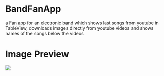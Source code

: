 # BandFanApp
a Fan app for an electronic band which shows last songs from youtube in TableView, downloads images directly from youtube videos and 
shows names of the songs below the videos
# Image Preview
![](http://i.imgur.com/TtuRunr.png)
